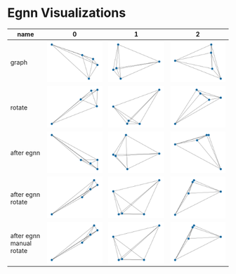 # Egnn Visualizations

| name | 0 | 1 | 2 |
|---|---|---|---|
|graph| ![0](visual/0.png) | ![1](visual/1.png) | ![2](visual/2.png) |
|rotate| ![0_r](visual/0_r.png) | ![1_r](visual/1_r.png) | ![2_r](visual/2_r.png) |
|after egnn| ![0_after](visual/0_after.png) | ![1_after](visual/1_after.png) | ![2_after](visual/2_after.png) |
| after egnn rotate|![0_r_after](visual/0_r_after.png) | ![1_r_after](visual/1_r_after.png) | ![2_r_after](visual/2_r_after.png) |
| after egnn manual rotate| ![0_after_manual](visual/0_after_manual.png) | ![1_after_manual](visual/1_after_manual.png) | ![2_after_manual](visual/2_after_manual.png) |
